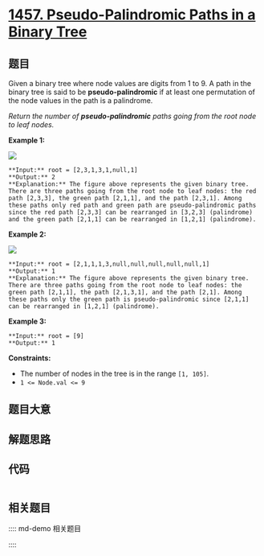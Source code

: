 # [1457. Pseudo-Palindromic Paths in a Binary Tree](https://leetcode.com/problems/pseudo-palindromic-paths-in-a-binary-tree)

## 题目

Given a binary tree where node values are digits from 1 to 9. A path in the
binary tree is said to be **pseudo-palindromic** if at least one permutation
of the node values in the path is a palindrome.

_Return the number of **pseudo-palindromic** paths going from the root node to
leaf nodes._



**Example 1:**

![](https://assets.leetcode.com/uploads/2020/05/06/palindromic_paths_1.png)

    
    
    **Input:** root = [2,3,1,3,1,null,1]
    **Output:** 2 
    **Explanation:** The figure above represents the given binary tree. There are three paths going from the root node to leaf nodes: the red path [2,3,3], the green path [2,1,1], and the path [2,3,1]. Among these paths only red path and green path are pseudo-palindromic paths since the red path [2,3,3] can be rearranged in [3,2,3] (palindrome) and the green path [2,1,1] can be rearranged in [1,2,1] (palindrome).
    

**Example 2:**

**![](https://assets.leetcode.com/uploads/2020/05/07/palindromic_paths_2.png)**

    
    
    **Input:** root = [2,1,1,1,3,null,null,null,null,null,1]
    **Output:** 1 
    **Explanation:** The figure above represents the given binary tree. There are three paths going from the root node to leaf nodes: the green path [2,1,1], the path [2,1,3,1], and the path [2,1]. Among these paths only the green path is pseudo-palindromic since [2,1,1] can be rearranged in [1,2,1] (palindrome).
    

**Example 3:**

    
    
    **Input:** root = [9]
    **Output:** 1
    



**Constraints:**

  * The number of nodes in the tree is in the range `[1, 105]`.
  * `1 <= Node.val <= 9`


## 题目大意

## 解题思路

## 代码

```javascript

```

## 相关题目

:::: md-demo 相关题目

::::
